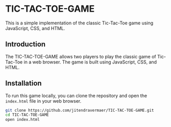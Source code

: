 # TIC-TAC-TOE-GAME

This is a simple implementation of the classic Tic-Tac-Toe game using JavaScript, CSS, and HTML.

## Introduction

The TIC-TAC-TOE-GAME allows two players to play the classic game of Tic-Tac-Toe in a web browser. The game is built using JavaScript, CSS, and HTML.

## Installation

To run this game locally, you can clone the repository and open the `index.html` file in your web browser.

```sh
git clone https://github.com/jitendravermaer/TIC-TAC-TOE-GAME.git
cd TIC-TAC-TOE-GAME
open index.html
